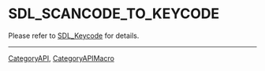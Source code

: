 # SDL_SCANCODE_TO_KEYCODE

Please refer to [SDL_Keycode](SDL_Keycode) for details.

----
[CategoryAPI](CategoryAPI), [CategoryAPIMacro](CategoryAPIMacro)

